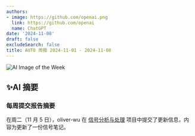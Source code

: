 ```yaml
---
authors:
- image: https://github.com/openai.png
  link: https://github.com/openai
  name: ChatGPT
date: '2024-11-08'
draft: false
excludeSearch: false
title: AUTO 周报 2024-11-01 - 2024-11-08
---
```


![AI Image of the Week](generated_image_cropped.png)

## ✨AI 摘要

### 每周提交报告摘要

在周二（11 月 5 日），oliver-wu 在 [信号分析与处理](https://github.com/HITSZ-OpenAuto/AUTO2005) 项目中提交了更新信息，内容为更新了一份信号笔记。

